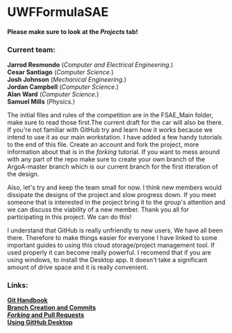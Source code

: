 # UWFFormulaSAE

#### Please make sure to look at the _Projects_ tab!

### Current team:  

**Jarrod Resmondo** (*Computer and Electrical Engineering.*)  
**Cesar Santiago** (*Computer Science.*)  
**Josh Johnson** (*Mechanical Engineering.*)  
**Jordan Campbell** (*Computer Science.*)  
**Alan Ward** (*Computer Science.*)  
**Samuel Mills** (*Physics.*)   

   The initial files and rules of the competition are in the FSAE_Main folder, make sure to read those first.The current draft for the car will also be there. If you're not familiar with GitHub try and learn how it works because we intend to use it as our main workstation. I have added a few handy tutorials to the end of this file. Create an account and fork the project, more information about that is in the _forking_ tutorial. If you want to mess around with any part of the repo make sure to create your own branch of the ArgoA-master branch which is our current branch for the first itteration of the design.
	
   Also, let's try and keep the team small for now. I think new members would dissipate the designs of the project and slow progress down. If you meet someone that is interested in the project bring it to the group's attention and we can discuss the viability of a new member. Thank you all for participating in this project. We can do this!
	
   I understand that GitHub is really unfriendly to new users, We have all been there. Therefore to make things easier for everyone I have linked to some important guides to using this cloud storage/project management tool. If used properly it can become really powerful. I recomend that if you are using windows, to install the Desktop app. It doesn't take a significant amount of drive space and it is really convenient.  

### Links:
**[Git Handbook][1]  
[Branch Creation and Commits][2]  
[_Forking_ and Pull Requests][3]  
[Using GitHub Desktop][4]**  
	
[1]: https://guides.github.com/introduction/git-handbook/
[2]: https://guides.github.com/activities/hello-world/
[3]: https://guides.github.com/activities/forking/
[4]: https://help.github.com/desktop-classic/guides/contributing/
